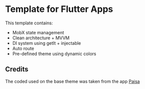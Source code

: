 # Template for Flutter Apps
This template contains:
- MobX state management
- Clean architecture + MVVM
- DI system using getIt + injectable
- Auto route
- Pre-defined theme using dynamic colors

## Credits
The coded used on the base theme was taken from the app [Paisa](https://github.com/RetroMusicPlayer/Paisa)
